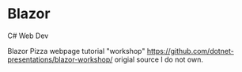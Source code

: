 # Blazor
C# Web Dev

Blazor Pizza webpage tutorial 
"workshop"
https://github.com/dotnet-presentations/blazor-workshop/ origial source I do not own.